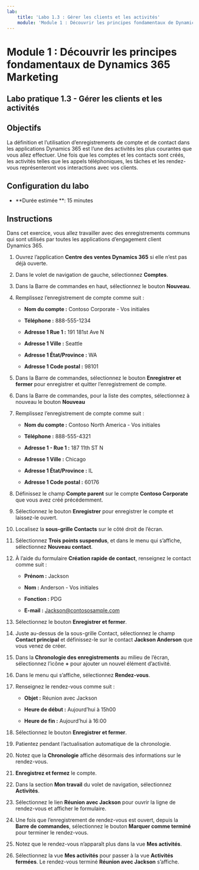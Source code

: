 ```yaml
---
lab:
    title: 'Labo 1.3 : Gérer les clients et les activités'
    module: 'Module 1 : Découvrir les principes fondamentaux de Dynamics 365 Marketing'
---
```


Module 1 : Découvrir les principes fondamentaux de Dynamics 365 Marketing
========================

## Labo pratique 1.3 - Gérer les clients et les activités

## Objectifs

La définition et l’utilisation d’enregistrements de compte et de contact dans les applications Dynamics 365 est l’une des activités les plus courantes que vous allez effectuer. Une fois que les comptes et les contacts sont créés, les activités telles que les appels téléphoniques, les tâches et les rendez-vous représenteront vos interactions avec vos clients.

## Configuration du labo

  - **Durée estimée **: 15 minutes

## Instructions

Dans cet exercice, vous allez travailler avec des enregistrements communs qui sont utilisés par toutes les applications d’engagement client Dynamics 365. 

1. Ouvrez l’application **Centre des ventes Dynamics 365** si elle n’est pas déjà ouverte. 

2. Dans le volet de navigation de gauche, sélectionnez **Comptes**. 

3. Dans la Barre de commandes en haut, sélectionnez le bouton **Nouveau**.

4. Remplissez l’enregistrement de compte comme suit :

	- **Nom du compte :** Contoso Corporate - Vos initiales

	- **Téléphone :** 888-555-1234

	- **Adresse 1 Rue 1 :** 191 181st Ave N

	- **Adresse 1 Ville :** Seattle

	- **Adresse 1 État/Province :** WA

	- **Adresse 1 Code postal :** 98101

5. Dans la Barre de commandes, sélectionnez le bouton **Enregistrer et fermer** pour enregistrer et quitter l’enregistrement de compte.

6. Dans la Barre de commandes, pour la liste des comptes, sélectionnez à nouveau le bouton **Nouveau**

7. Remplissez l’enregistrement de compte comme suit :

	- **Nom du compte :** Contoso North America - Vos initiales

	- **Téléphone :** 888-555-4321

	- **Adresse 1 - Rue 1 :** 187 11th ST N

	- **Adresse 1 Ville :** Chicago

	- **Adresse 1 État/Province :** IL

	- **Adresse 1 Code postal :** 60176

8. Définissez le champ **Compte parent** sur le compte **Contoso Corporate** que vous avez créé précédemment. 

9. Sélectionnez le bouton **Enregistrer** pour enregistrer le compte et laissez-le ouvert. 

10. Localisez la **sous-grille Contacts** sur le côté droit de l’écran. 

11. Sélectionnez **Trois points suspendus**, et dans le menu qui s’affiche, sélectionnez **Nouveau contact**. 

12. À l’aide du formulaire **Création rapide de contact**, renseignez le contact comme suit :

	- **Prénom :** Jackson

	- **Nom :** Anderson - Vos initiales

	- **Fonction :** PDG

	- **E-mail :** Jackson@contososample.com

13. Sélectionnez le bouton **Enregistrer et fermer**.

14. Juste au-dessus de la sous-grille Contact, sélectionnez le champ **Contact principal** et définissez-le sur le contact **Jackson Anderson** que vous venez de créer. 

15. Dans la **Chronologie des enregistrements** au milieu de l’écran, sélectionnez l’icône **+** pour ajouter un nouvel élément d’activité. 

16. Dans le menu qui s’affiche, sélectionnez **Rendez-vous**.

17. Renseignez le rendez-vous comme suit :

	- **Objet :** Réunion avec Jackson

	- **Heure de début :** Aujourd’hui à 15h00

	- **Heure de fin :** Aujourd’hui à 16:00

18. Sélectionnez le bouton **Enregistrer et fermer**. 

19. Patientez pendant l’actualisation automatique de la chronologie. 

20. Notez que la **Chronologie** affiche désormais des informations sur le rendez-vous. 

21. **Enregistrez et fermez** le compte. 

22. Dans la section **Mon travail** du volet de navigation, sélectionnez **Activités**.

23. Sélectionnez le lien **Réunion avec Jackson** pour ouvrir la ligne de rendez-vous et afficher le formulaire. 

24. Une fois que l’enregistrement de rendez-vous est ouvert, depuis la **Barre de commandes**, sélectionnez le bouton **Marquer comme terminé** pour terminer le rendez-vous. 

25. Notez que le rendez-vous n’apparaît plus dans la vue **Mes activités**. 

26. Sélectionnez la vue **Mes activités** pour passer à la vue **Activités fermées**. Le rendez-vous terminé **Réunion avec Jackson** s’affiche.
